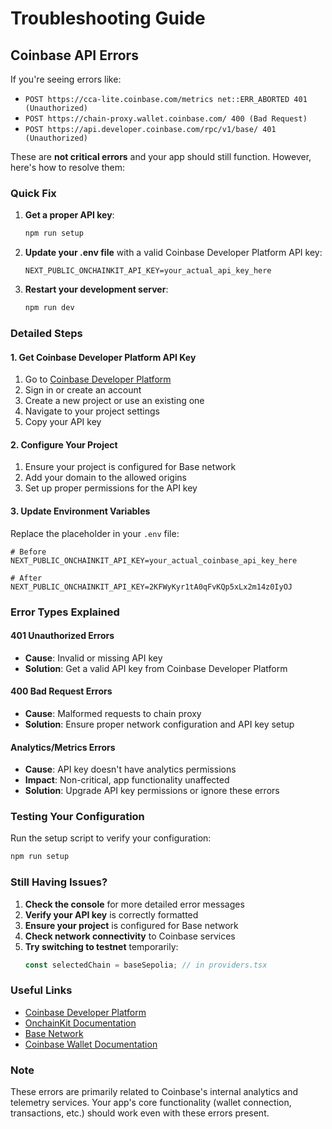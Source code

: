# Troubleshooting Guide

## Coinbase API Errors

If you're seeing errors like:
- `POST https://cca-lite.coinbase.com/metrics net::ERR_ABORTED 401 (Unauthorized)`
- `POST https://chain-proxy.wallet.coinbase.com/ 400 (Bad Request)`
- `POST https://api.developer.coinbase.com/rpc/v1/base/ 401 (Unauthorized)`

These are **not critical errors** and your app should still function. However, here's how to resolve them:

### Quick Fix

1. **Get a proper API key**:
   ```bash
   npm run setup
   ```

2. **Update your .env file** with a valid Coinbase Developer Platform API key:
   ```env
   NEXT_PUBLIC_ONCHAINKIT_API_KEY=your_actual_api_key_here
   ```

3. **Restart your development server**:
   ```bash
   npm run dev
   ```

### Detailed Steps

#### 1. Get Coinbase Developer Platform API Key

1. Go to [Coinbase Developer Platform](https://developer.coinbase.com/)
2. Sign in or create an account
3. Create a new project or use an existing one
4. Navigate to your project settings
5. Copy your API key

#### 2. Configure Your Project

1. Ensure your project is configured for Base network
2. Add your domain to the allowed origins
3. Set up proper permissions for the API key

#### 3. Update Environment Variables

Replace the placeholder in your `.env` file:
```env
# Before
NEXT_PUBLIC_ONCHAINKIT_API_KEY=your_actual_coinbase_api_key_here

# After
NEXT_PUBLIC_ONCHAINKIT_API_KEY=2KFWyKyr1tA0qFvKQp5xLx2m14z0IyOJ
```

### Error Types Explained

#### 401 Unauthorized Errors
- **Cause**: Invalid or missing API key
- **Solution**: Get a valid API key from Coinbase Developer Platform

#### 400 Bad Request Errors
- **Cause**: Malformed requests to chain proxy
- **Solution**: Ensure proper network configuration and API key setup

#### Analytics/Metrics Errors
- **Cause**: API key doesn't have analytics permissions
- **Impact**: Non-critical, app functionality unaffected
- **Solution**: Upgrade API key permissions or ignore these errors

### Testing Your Configuration

Run the setup script to verify your configuration:
```bash
npm run setup
```

### Still Having Issues?

1. **Check the console** for more detailed error messages
2. **Verify your API key** is correctly formatted
3. **Ensure your project** is configured for Base network
4. **Check network connectivity** to Coinbase services
5. **Try switching to testnet** temporarily:
   ```typescript
   const selectedChain = baseSepolia; // in providers.tsx
   ```

### Useful Links

- [Coinbase Developer Platform](https://developer.coinbase.com/)
- [OnchainKit Documentation](https://docs.onchainkit.com/)
- [Base Network](https://base.org/)
- [Coinbase Wallet Documentation](https://docs.cloud.coinbase.com/wallet-sdk/docs/)

### Note

These errors are primarily related to Coinbase's internal analytics and telemetry services. Your app's core functionality (wallet connection, transactions, etc.) should work even with these errors present. 